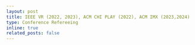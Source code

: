 ```yaml
---
layout: post
title: IEEE VR (2022, 2023), ACM CHI PLAY (2022), ACM IMX (2023,2024)
type: Conference Refereeing
inline: true
related_posts: false
---
```

